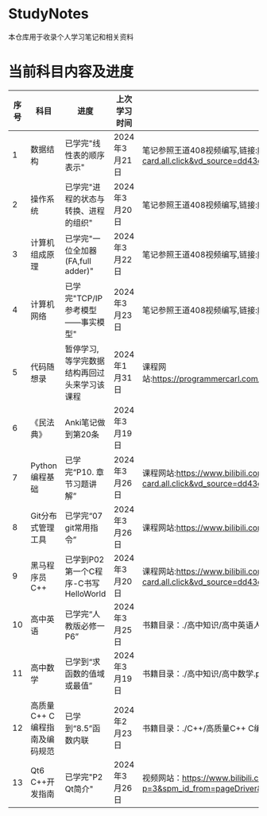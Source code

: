 # StudyNotes
本仓库用于收录个人学习笔记和相关资料

# 当前科目内容及进度
| 序号 | 科目                           | 进度                                        | 上次学习时间  | 备注                                                         |
| ---- | ------------------------------ | ------------------------------------------- | ------------- | ------------------------------------------------------------ |
| 1    | 数据结构                       | 已学完"线性表的顺序表示"                    | 2024年3月21日 | 笔记参照王道408视频编写,链接:https://www.bilibili.com/video/BV1b7411N798/?spm_id_from=333.337.search-card.all.click&vd_source=dd43c4fe7051e2cb2b7b45e14475fa44 |
| 2    | 操作系统                       | 已学完"进程的状态与转换、进程的组织"        | 2024年3月20日 | 笔记参照王道408视频编写,链接:https://www.bilibili.com/video/BV1YE411D7nH/?spm_id_from=333.337.search-card.all.click |
| 3    | 计算机组成原理                 | 已学完"一位全加器(FA,full adder)"           | 2024年3月22日 | 笔记参照王道408视频编写,链接:https://www.bilibili.com/video/BV1ps4y1d73V/?spm_id_from=333.337.search-card.all.click |
| 4    | 计算机网络                     | 已学完"TCP/IP参考模型——事实模型"            | 2024年3月23日 | 笔记参照王道408视频编写,链接:https://www.bilibili.com/video/BV19E411D78Q/?spm_id_from=333.337.search-card.all.click |
| 5    | 代码随想录                     | 暂停学习,等学完数据结构再回过头来学习该课程 | 2024年1月31日 | 课程网站:https://programmercarl.com/other/algo_pdf.html#pdf%E7%9A%84%E9%83%A8%E5%88%86%E6%88%AA%E5%9B%BE |
| 6    | 《民法典》                     | Anki笔记做到第20条                          | 2024年3月19日 |                                                              |
| 7    | Python编程基础                 | 已学完“P10. 章节习题讲解”                   | 2024年3月26日 | 课程网站:https://www.bilibili.com/video/BV1wD4y1o7AS/?spm_id_from=333.337.search-card.all.click&vd_source=dd43c4fe7051e2cb2b7b45e14475fa44 |
| 8    | Git分布式管理工具              | 已学完“07 git常用指令”                      | 2024年3月26日 | 课程网站:https://www.bilibili.com/video/BV1MU4y1Y7h5/?spm_id_from=333.337.search-card.all.click |
| 9    | 黑马程序员C++                  | 已学到P02第一个C程序-C书写HelloWorld        | 2024年3月20日 | 课程网站:https://www.bilibili.com/video/BV1et411b73Z/?spm_id_from=333.337.search-card.all.click&vd_source=dd43c4fe7051e2cb2b7b45e14475fa44 |
| 10   | 高中英语                       | 已学完“人教版必修一 P6”                     | 2024年3月25日 | 书籍目录：./高中知识/高中英语人教版1.pdf                     |
| 11   | 高中数学                       | 已学到“求函数的值域或最值”                  | 2024年3月19日 | 书籍目录：./高中知识/高中数学.pdf                            |
| 12   | 高质量C++  C编程指南及编码规范 | 已学到“8.5”函数内联                         | 2024年2月23日 | 书籍目录：./C++/高质量C++  C编程指南及编码规范.pdf           |
| 13   | Qt6 C++开发指南                | 已学完"P2 Qt简介"                           | 2024年3月26日 | 视频网站：https://www.bilibili.com/video/BV1km4y1k7CW/?p=3&spm_id_from=pageDriver&vd_source=dd43c4fe7051e2cb2b7b45e14475fa44 |

